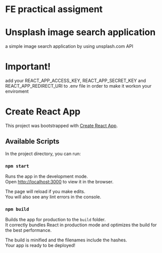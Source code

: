 # FE practical assigment

# Unsplash image search application

a simple image search application by using unsplash.com API

# Important!

add your REACT_APP_ACCESS_KEY, REACT_APP_SECRET_KEY and REACT_APP_REDIRECT_URI to .env file
in order to make it workon your enviroment

# Create React App

This project was bootstrapped with [Create React App](https://github.com/facebook/create-react-app).

## Available Scripts

In the project directory, you can run:

### `npm start`

Runs the app in the development mode.\
Open [http://localhost:3000](http://localhost:3000) to view it in the browser.

The page will reload if you make edits.\
You will also see any lint errors in the console.

### `npm build`

Builds the app for production to the `build` folder.\
It correctly bundles React in production mode and optimizes the build for the best performance.

The build is minified and the filenames include the hashes.\
Your app is ready to be deployed!

